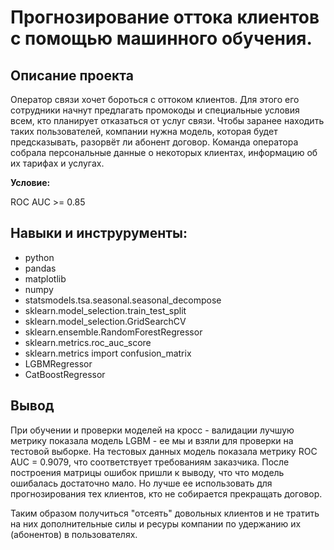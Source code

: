 # Прогнозирование оттока клиентов с помощью машинного обучения.

## Описание проекта

Оператор связи хочет бороться с оттоком клиентов. Для этого его сотрудники начнут предлагать промокоды и специальные условия всем, кто планирует отказаться от услуг связи. Чтобы заранее находить таких пользователей, компании нужна модель, которая будет предсказывать, разорвёт ли абонент договор. Команда оператора собрала персональные данные о некоторых клиентах, информацию об их тарифах и услугах. 

**Условие:**

ROC AUC >= 0.85





## Навыки и инструрументы: 

* python
* pandas
* matplotlib
* numpy
* statsmodels.tsa.seasonal.seasonal_decompose
* sklearn.model_selection.train_test_split
* sklearn.model_selection.GridSearchCV
* sklearn.ensemble.RandomForestRegressor
* sklearn.metrics.roc_auc_score
* sklearn.metrics import confusion_matrix
* LGBMRegressor
* CatBoostRegressor

## Вывод
При обучении и проверки моделей на кросс - валидации лучшую метрику показала модель LGBM - ее мы и взяли для проверки на тестовой выборке. 
На тестовых данных модель показала метрику ROC AUC = 0.9079, что соответствует требованиям заказчика.
После построения матрицы ошибок пришли к выводу, что  что модель ошибалась достаточно мало. Но лучше ее использовать для прогнозирования тех клиентов, кто не собирается прекращать договор. 

Таким образом получиться "отсеять" довольных клиентов и не тратить на них дополнительные силы и ресуры компании по удержанию  их (абонентов)  в пользователях.
